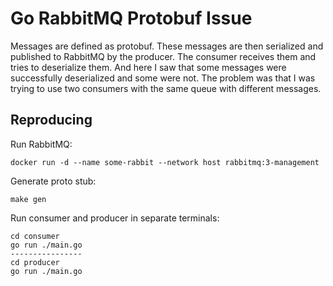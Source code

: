 # Go RabbitMQ Protobuf Issue

Messages are defined as protobuf. These messages are then serialized and published to RabbitMQ by the producer. The consumer receives them and tries to deserialize them. And here I saw that some messages were successfully deserialized and some were not.
The problem was that I was trying to use two consumers with the same queue with different messages.

## Reproducing

Run RabbitMQ:
```
docker run -d --name some-rabbit --network host rabbitmq:3-management
```

Generate proto stub:
```
make gen
```

Run consumer and producer in separate terminals:
```
cd consumer
go run ./main.go
----------------
cd producer
go run ./main.go
```